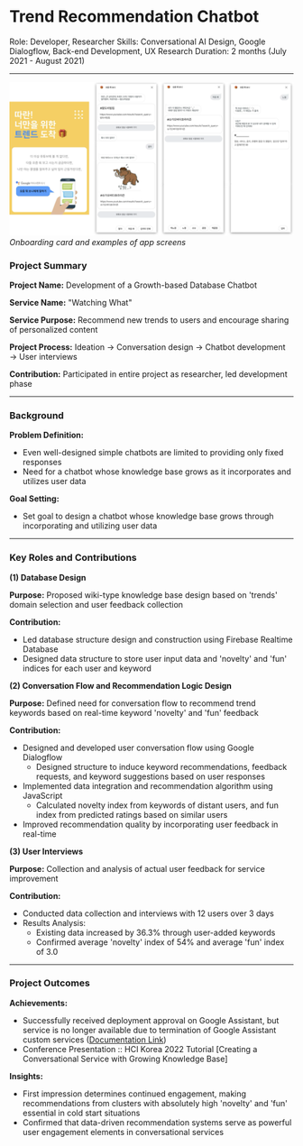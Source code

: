 # Trend Recommendation Chatbot

Role: Developer, Researcher
Skills: Conversational AI Design, Google Dialogflow, Back-end Development, UX Research
Duration: 2 months (July 2021 - August 2021)

---

![Onboarding card and example of app screen](/images/trendbot.png) 
*Onboarding card and examples of app screens*

### Project Summary

**Project Name:** Development of a Growth-based Database Chatbot

**Service Name:** "Watching What"

**Service Purpose:** Recommend new trends to users and encourage sharing of personalized content

**Project Process:** Ideation → Conversation design → Chatbot development → User interviews

**Contribution:** Participated in entire project as researcher, led development phase

---

### Background

**Problem Definition:**

- Even well-designed simple chatbots are limited to providing only fixed responses
- Need for a chatbot whose knowledge base grows as it incorporates and utilizes user data

**Goal Setting:**

- Set goal to design a chatbot whose knowledge base grows through incorporating and utilizing user data

---

### **Key Roles and Contributions**

**(1) Database Design**

**Purpose:** Proposed wiki-type knowledge base design based on 'trends' domain selection and user feedback collection

**Contribution:** 

- Led database structure design and construction using Firebase Realtime Database
- Designed data structure to store user input data and 'novelty' and 'fun' indices for each user and keyword

**(2) Conversation Flow and Recommendation Logic Design**

**Purpose:** Defined need for conversation flow to recommend trend keywords based on real-time keyword 'novelty' and 'fun' feedback

**Contribution:**

- Designed and developed user conversation flow using Google Dialogflow
    - Designed structure to induce keyword recommendations, feedback requests, and keyword suggestions based on user responses
- Implemented data integration and recommendation algorithm using JavaScript
    - Calculated novelty index from keywords of distant users, and fun index from predicted ratings based on similar users
- Improved recommendation quality by incorporating user feedback in real-time

**(3) User Interviews**

**Purpose:** Collection and analysis of actual user feedback for service improvement

**Contribution:**

- Conducted data collection and interviews with 12 users over 3 days
- Results Analysis:
    - Existing data increased by 36.3% through user-added keywords
    - Confirmed average 'novelty' index of 54% and average 'fun' index of 3.0

---

### **Project Outcomes**

**Achievements:**

- Successfully received deployment approval on Google Assistant, but service is no longer available due to termination of Google Assistant custom services ([Documentation Link](https://www.notion.so/6fbb37714a92463d814c25d967336ac4?pvs=21))
- Conference Presentation :: HCI Korea 2022 Tutorial [Creating a Conversational Service with Growing Knowledge Base]

**Insights:**

- First impression determines continued engagement, making recommendations from clusters with absolutely high 'novelty' and 'fun' essential in cold start situations
- Confirmed that data-driven recommendation systems serve as powerful user engagement elements in conversational services